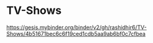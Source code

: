 # TV-Shows
https://gesis.mybinder.org/binder/v2/gh/rashidhir6/TV-Shows/4b51671bec6c6f19ced1cdb5aa9ab6bf0c7cfbea
